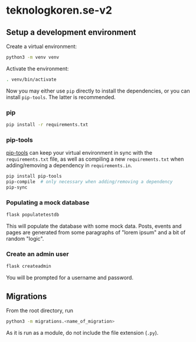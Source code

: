 # teknologkoren.se-v2
## Setup a development environment
Create a virtual environment:

```sh
python3 -m venv venv
```

Activate the environment:

```sh
. venv/bin/activate
```

Now you may either use `pip` directly to install the dependencies, or
you can install `pip-tools`. The latter is recommended.

### pip

```sh
pip install -r requirements.txt
```


### pip-tools
[pip-tools](https://github.com/jazzband/pip-tools) can keep your virtual
environment in sync with the `requirements.txt` file, as well as compiling a
new `requirements.txt` when adding/removing a dependency in `requirements.in`.

```sh
pip install pip-tools
pip-compile  # only necessary when adding/removing a dependency
pip-sync
```


### Populating a mock database
```sh
flask populatetestdb
```
This will populate the database with some mock data. Posts, events and pages
are generated from some paragraphs of "lorem ipsum" and a bit of random
"logic".


### Create an admin user
```sh
flask createadmin
```
You will be prompted for a username and password.


## Migrations
From the root directory, run
```sh
python3 -m migrations.<name_of_migration>
```
As it is run as a module, do not include the file extension (`.py`).
